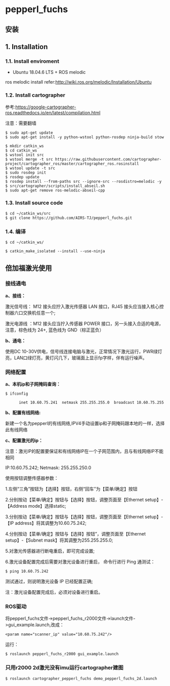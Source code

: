 # pepperl_fuchs

## 安装

## 1. Installation

### 1.1. Install enviroment

* Ubuntu 18.04.6 LTS + ROS melodic

ros melodic install refer:http://wiki.ros.org/melodic/Installation/Ubuntu

### 1.2. Install cartographer

参考:https://google-cartographer-ros.readthedocs.io/en/latest/compilation.html

注意：需要翻墙

	$ sudo apt-get update
	$ sudo apt-get install -y python-wstool python-rosdep ninja-build stow

	$ mkdir catkin_ws
	$ cd catkin_ws
	$ wstool init src
	$ wstool merge -t src https://raw.githubusercontent.com/cartographer-project/cartographer_ros/master/cartographer_ros.rosinstall
	$ wstool update -t src
	$ sudo rosdep init
	$ rosdep update
	$ rosdep install --from-paths src --ignore-src --rosdistro=melodic -y
	$ src/cartographer/scripts/install_abseil.sh
	$ sudo apt-get remove ros-melodic-abseil-cpp
	
### 1.3. Install source code

	$ cd ~/catkin_ws/src 
	$ git clone https://github.com/AIRS-TJ/pepperl_fuchs.git
	
### 1.4. 编译

	$ cd ~/catkin_ws/

	$ catkin_make_isolated --install --use-ninja 

## 倍加福激光使用

### 接线通电

**a、接线：**

激光信号线： M12 接头应拧入激光传感器 LAN 接口，RJ45 接头应当接入核心控制器六口交换机任意一个;

激光电源线 ：M12 接头应当拧入传感器 POWER 接口，另一头接入合适的电源，注意，棕色线为 24+, 蓝色线为 GND（棕正蓝负）

**b、通电：**

使用DC 10-30V供电，信号线连接电脑与激光，正常情况下激光运行，PWR绿灯亮，LAN口绿灯亮，黄灯闪几下，玻璃面上显示fp字样，伴有运行噪声。

### 网络配置

**a、本机ip和子网掩码查询：**

	$ ifconfig
	
          inet 10.60.75.241  netmask 255.255.255.0  broadcast 10.60.75.255

**b、配置有线网络:**

新建一个名为pepperl的有线网络,IPV4手动设置ip和子网掩码跟本地的一样，选择此有线网络

**c、配置激光的ip：**

 注意：激光IP的配置要保证和有线网络IP在一个子网范围内，且与有线网络IP不能相同

IP:10.60.75.242; Netmask: 255.255.250.0

使用按钮调整传感器参数：

1.左侧“三角”按钮为【选择】按钮，右侧“回车”为【菜单/确定】按钮

2.分别按动【菜单/确定】按钮与【选择】按钮，调整页面至【Ethernet setup】-【Address mode】选择static;

3.分别按动【菜单/确定】按钮与【选择】按钮，调整页面至【Ethernet setup】-【IP address】将其调整为10.60.75.242;

4.分别按动【菜单/确定】按钮与【选择】按钮”，调整页面至【Ethernet setup】-【Subnet mask】将其调整为255.255.255.0;

5.对激光传感器进行断电重启，即可完成设置;

6.激光设备配置完成后需要对激光设备进行重启， 命令行进行 Ping 通测试：

	$ ping 10.60.75.242

测试通过，则说明激光设备 IP 已经配置正确;

注：激光设备配置完成后，必须对设备进行重启。

### ROS驱动

将pepperl_fuchs文件->pepperl_fuchs_r2000文件->launch文件->gui_example.launch,改成：

	<param name="scanner_ip" value="10.60.75.242"/>

运行：

	$ roslaunch pepperl_fuchs_r2000 gui_example.launch 
	
### 只用r2000 2d激光没有imu运行cartographer建图
	
	$ roslaunch cartographer_pepperl_fuchs demo_pepperl_fuchs_2d.launch
	
